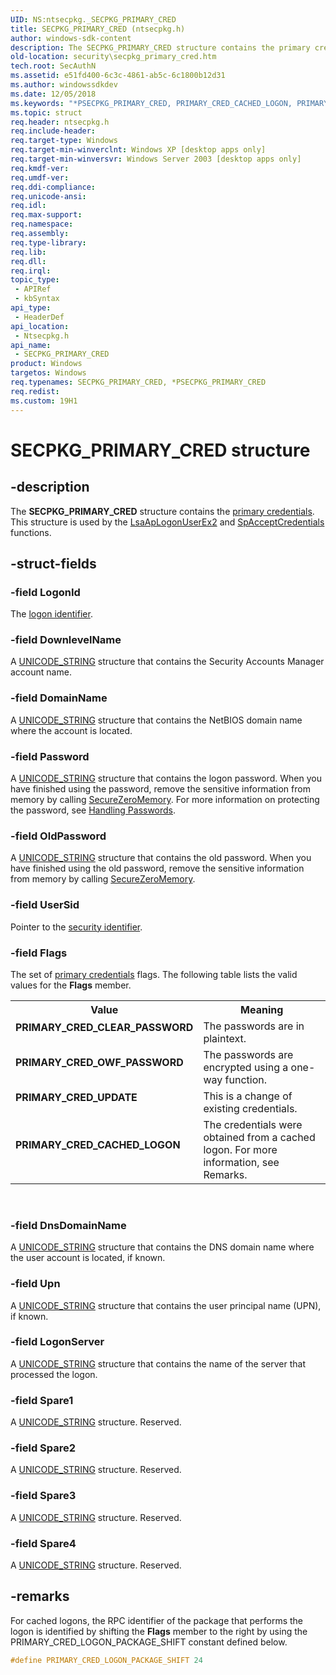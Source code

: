 ```yaml
---
UID: NS:ntsecpkg._SECPKG_PRIMARY_CRED
title: SECPKG_PRIMARY_CRED (ntsecpkg.h)
author: windows-sdk-content
description: The SECPKG_PRIMARY_CRED structure contains the primary credentials. This structure is used by the LsaApLogonUserEx2 and SpAcceptCredentials functions.
old-location: security\secpkg_primary_cred.htm
tech.root: SecAuthN
ms.assetid: e51fd400-6c3c-4861-ab5c-6c1800b12d31
ms.author: windowssdkdev
ms.date: 12/05/2018
ms.keywords: "*PSECPKG_PRIMARY_CRED, PRIMARY_CRED_CACHED_LOGON, PRIMARY_CRED_CLEAR_PASSWORD, PRIMARY_CRED_OWF_PASSWORD, PRIMARY_CRED_UPDATE, PSECPKG_PRIMARY_CRED, PSECPKG_PRIMARY_CRED structure pointer [Security], SECPKG_PRIMARY_CRED, SECPKG_PRIMARY_CRED structure [Security], _ssp_secpkg_primary_cred, ntsecpkg/PSECPKG_PRIMARY_CRED, ntsecpkg/SECPKG_PRIMARY_CRED, security.secpkg_primary_cred"
ms.topic: struct
req.header: ntsecpkg.h
req.include-header: 
req.target-type: Windows
req.target-min-winverclnt: Windows XP [desktop apps only]
req.target-min-winversvr: Windows Server 2003 [desktop apps only]
req.kmdf-ver: 
req.umdf-ver: 
req.ddi-compliance: 
req.unicode-ansi: 
req.idl: 
req.max-support: 
req.namespace: 
req.assembly: 
req.type-library: 
req.lib: 
req.dll: 
req.irql: 
topic_type:
 - APIRef
 - kbSyntax
api_type:
 - HeaderDef
api_location:
 - Ntsecpkg.h
api_name:
 - SECPKG_PRIMARY_CRED
product: Windows
targetos: Windows
req.typenames: SECPKG_PRIMARY_CRED, *PSECPKG_PRIMARY_CRED
req.redist: 
ms.custom: 19H1
---
```


# SECPKG_PRIMARY_CRED structure


## -description


The <b>SECPKG_PRIMARY_CRED</b> structure contains the <a href="https://docs.microsoft.com/windows/desktop/SecGloss/p-gly">primary credentials</a>. This structure is used by the 
<a href="https://docs.microsoft.com/windows/desktop/api/ntsecpkg/nc-ntsecpkg-lsa_ap_logon_user_ex2">LsaApLogonUserEx2</a> and 
<a href="https://docs.microsoft.com/windows/desktop/api/ntsecpkg/nc-ntsecpkg-spacceptcredentialsfn">SpAcceptCredentials</a> functions.


## -struct-fields




### -field LogonId

The <a href="https://docs.microsoft.com/windows/desktop/SecGloss/l-gly">logon identifier</a>.


### -field DownlevelName

A 
<a href="https://docs.microsoft.com/windows/desktop/api/subauth/ns-subauth-_unicode_string">UNICODE_STRING</a> structure that contains the Security Accounts Manager account name.


### -field DomainName

A <a href="https://docs.microsoft.com/windows/desktop/api/subauth/ns-subauth-_unicode_string">UNICODE_STRING</a> structure that contains the NetBIOS domain name where the account is located.


### -field Password

A <a href="https://docs.microsoft.com/windows/desktop/api/subauth/ns-subauth-_unicode_string">UNICODE_STRING</a> structure that contains the logon password. When you have finished using the password, remove the sensitive information from memory by calling <a href="https://docs.microsoft.com/previous-versions/windows/desktop/legacy/aa366877(v=vs.85)">SecureZeroMemory</a>. For more information on protecting the password, see <a href="https://docs.microsoft.com/windows/desktop/SecBP/handling-passwords">Handling Passwords</a>.


### -field OldPassword

A <a href="https://docs.microsoft.com/windows/desktop/api/subauth/ns-subauth-_unicode_string">UNICODE_STRING</a> structure that contains the old password. When you have finished using the old password, remove the sensitive information from memory by calling <a href="https://docs.microsoft.com/previous-versions/windows/desktop/legacy/aa366877(v=vs.85)">SecureZeroMemory</a>.


### -field UserSid

Pointer to the <a href="https://docs.microsoft.com/windows/desktop/SecGloss/s-gly">security identifier</a>.


### -field Flags

The set of <a href="https://docs.microsoft.com/windows/desktop/SecGloss/p-gly">primary credentials</a> flags. The following table lists the valid values for the <b>Flags</b> member.

<table>
<tr>
<th>Value</th>
<th>Meaning</th>
</tr>
<tr>
<td width="40%"><a id="PRIMARY_CRED_CLEAR_PASSWORD"></a><a id="primary_cred_clear_password"></a><dl>
<dt><b>PRIMARY_CRED_CLEAR_PASSWORD</b></dt>
</dl>
</td>
<td width="60%">
The passwords are in plaintext.

</td>
</tr>
<tr>
<td width="40%"><a id="PRIMARY_CRED_OWF_PASSWORD"></a><a id="primary_cred_owf_password"></a><dl>
<dt><b>PRIMARY_CRED_OWF_PASSWORD</b></dt>
</dl>
</td>
<td width="60%">
The passwords are encrypted using a one-way function.

</td>
</tr>
<tr>
<td width="40%"><a id="PRIMARY_CRED_UPDATE"></a><a id="primary_cred_update"></a><dl>
<dt><b>PRIMARY_CRED_UPDATE</b></dt>
</dl>
</td>
<td width="60%">
This is a change of existing credentials.

</td>
</tr>
<tr>
<td width="40%"><a id="PRIMARY_CRED_CACHED_LOGON"></a><a id="primary_cred_cached_logon"></a><dl>
<dt><b>PRIMARY_CRED_CACHED_LOGON</b></dt>
</dl>
</td>
<td width="60%">
The credentials were obtained from a cached logon. For more information, see Remarks.

</td>
</tr>
</table>
 


### -field DnsDomainName

A <a href="https://docs.microsoft.com/windows/desktop/api/subauth/ns-subauth-_unicode_string">UNICODE_STRING</a> structure that contains the DNS domain name where the user account is located, if known.


### -field Upn

A <a href="https://docs.microsoft.com/windows/desktop/api/subauth/ns-subauth-_unicode_string">UNICODE_STRING</a> structure that contains the user principal name (UPN), if known.


### -field LogonServer

A <a href="https://docs.microsoft.com/windows/desktop/api/subauth/ns-subauth-_unicode_string">UNICODE_STRING</a> structure that contains the name of the server that processed the logon.


### -field Spare1

A <a href="https://docs.microsoft.com/windows/desktop/api/subauth/ns-subauth-_unicode_string">UNICODE_STRING</a> structure. Reserved.


### -field Spare2

A <a href="https://docs.microsoft.com/windows/desktop/api/subauth/ns-subauth-_unicode_string">UNICODE_STRING</a> structure. Reserved.


### -field Spare3

A <a href="https://docs.microsoft.com/windows/desktop/api/subauth/ns-subauth-_unicode_string">UNICODE_STRING</a> structure. Reserved.


### -field Spare4

A <a href="https://docs.microsoft.com/windows/desktop/api/subauth/ns-subauth-_unicode_string">UNICODE_STRING</a> structure. Reserved.


## -remarks



For cached logons, the RPC identifier of the package that performs the logon is identified by shifting the <b>Flags</b> member to the right by using the PRIMARY_CRED_LOGON_PACKAGE_SHIFT constant defined below.


```cpp
#define PRIMARY_CRED_LOGON_PACKAGE_SHIFT 24

```





